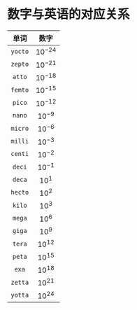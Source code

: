 # 数字与英语的对应关系


|单词|数字|
|:---:|:---:|
|`yocto`|$10^{-24}$|
|`zepto`|$10^{-21}$|
|`atto` |$10^{-18}$|
|`femto`|$10^{-15}$|
|`pico` |$10^{-12}$|
|`nano` |$10^{-9}$|
|`micro`|$10^{-6}$|
|`milli`|$10^{-3}$|
|`centi`|$10^{-2}$|
|`deci` |$10^{-1}$|
|`deca` |$10^{1}$|
|`hecto`|$10^{2}$|
|`kilo` |$10^{3}$|
|`mega` |$10^{6}$|
|`giga` |$10^{9}$|
|`tera` |$10^{12}$|
|`peta` |$10^{15}$|
|`exa`  |$10^{18}$|
|`zetta`|$10^{21}$|
|`yotta`|$10^{24}$|

